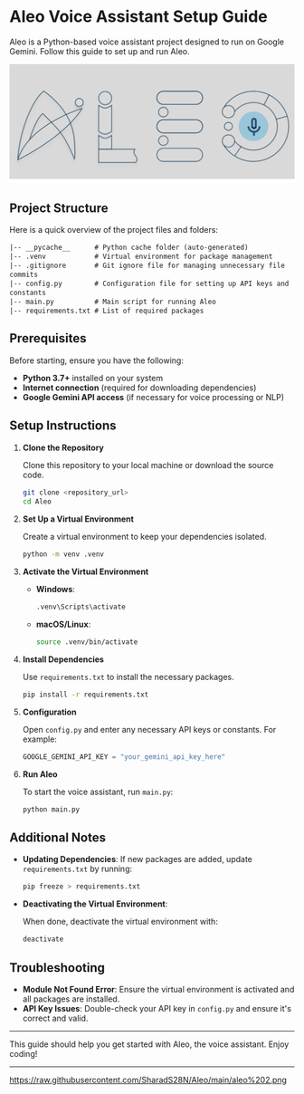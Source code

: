 # Aleo Voice Assistant Setup Guide

Aleo is a Python-based voice assistant project designed to run on Google Gemini. Follow this guide to set up and run Aleo.

![alt text](<aleo 2.png>)

## Project Structure
Here is a quick overview of the project files and folders:

```
|-- __pycache__      # Python cache folder (auto-generated)
|-- .venv            # Virtual environment for package management
|-- .gitignore       # Git ignore file for managing unnecessary file commits
|-- config.py        # Configuration file for setting up API keys and constants
|-- main.py          # Main script for running Aleo
|-- requirements.txt # List of required packages
```

## Prerequisites

Before starting, ensure you have the following:
- **Python 3.7+** installed on your system
- **Internet connection** (required for downloading dependencies)
- **Google Gemini API access** (if necessary for voice processing or NLP)

## Setup Instructions

1. **Clone the Repository**

   Clone this repository to your local machine or download the source code.

   ```bash
   git clone <repository_url>
   cd Aleo
   ```

2. **Set Up a Virtual Environment**

   Create a virtual environment to keep your dependencies isolated.

   ```bash
   python -m venv .venv
   ```

3. **Activate the Virtual Environment**

   - **Windows**:
     ```bash
     .venv\Scripts\activate
     ```
   - **macOS/Linux**:
     ```bash
     source .venv/bin/activate
     ```

4. **Install Dependencies**

   Use `requirements.txt` to install the necessary packages.

   ```bash
   pip install -r requirements.txt
   ```

5. **Configuration**

   Open `config.py` and enter any necessary API keys or constants. For example:

   ```python
   GOOGLE_GEMINI_API_KEY = "your_gemini_api_key_here"
   ```

6. **Run Aleo**

   To start the voice assistant, run `main.py`:

   ```bash
   python main.py
   ```

## Additional Notes

- **Updating Dependencies**: If new packages are added, update `requirements.txt` by running:
  
  ```bash
  pip freeze > requirements.txt
  ```

- **Deactivating the Virtual Environment**:
  
  When done, deactivate the virtual environment with:
  
  ```bash
  deactivate
  ```

## Troubleshooting

- **Module Not Found Error**: Ensure the virtual environment is activated and all packages are installed.
- **API Key Issues**: Double-check your API key in `config.py` and ensure it's correct and valid.

---

This guide should help you get started with Aleo, the voice assistant. Enjoy coding!

---
https://raw.githubusercontent.com/SharadS28N/Aleo/main/aleo%202.png
